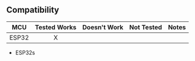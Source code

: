 <!-- START COMPATIBILITY TABLE -->

## Compatibility

MCU         |Tested Works|Doesn't Work|Not Tested|Notes
------------|:----------:|:----------:|:--------:|-----
ESP32		|      X     |            |          |


  * ESP32s 

<!-- END COMPATIBILITY TABLE -->